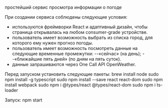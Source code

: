 простейший сервис просмотра информации о погоде

При создании сервиса соблюдены следующие условия:
- используются фреймворки React и адаптивный дизайн, чтобы страница открывалась на любом consumer-grade устройстве.
- пользователь имеет возможность выбрать из списка город, для которого ему нужен прогноз погоды.
- пользователь имеет возможность посмотреть данные на следующие временные промежутки:
--«сейчас» (на день);
--«ближайшие пять дней» (по дням на пять суток).
- данные запрашиваются через One Call API OpenWeather.

Перед запуском установить следующие пакеты:
brew install node
sudo npm install -g typescript
sudo npm install --save react react-dom
sudo npm install webpack
sudo npm i @types/react @types/react-dom
sudo npm i ts-loader

Запуск: 
npm start
